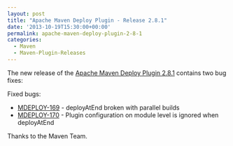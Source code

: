 ```yaml
---
layout: post
title: "Apache Maven Deploy Plugin - Release 2.8.1"
date: '2013-10-19T15:30:00+00:00'
permalink: apache-maven-deploy-plugin-2-8-1
categories:
  - Maven
  - Maven-Plugin-Releases
---
```

The new release of the [Apache Maven Deploy Plugin 2.8.1](https://maven.apache.org/plugins/maven-deploy-plugin/)
contains two bug fixes:

Fixed bugs:

* [MDEPLOY-169](https://issues.apache.org/jira/browse/MDEPLOY-169) - deployAtEnd broken with parallel builds
* [MDEPLOY-170](https://issues.apache.org/jira/browse/MDEPLOY-170) - Plugin configuration on module level is ignored when deployAtEnd

Thanks to the Maven Team.
